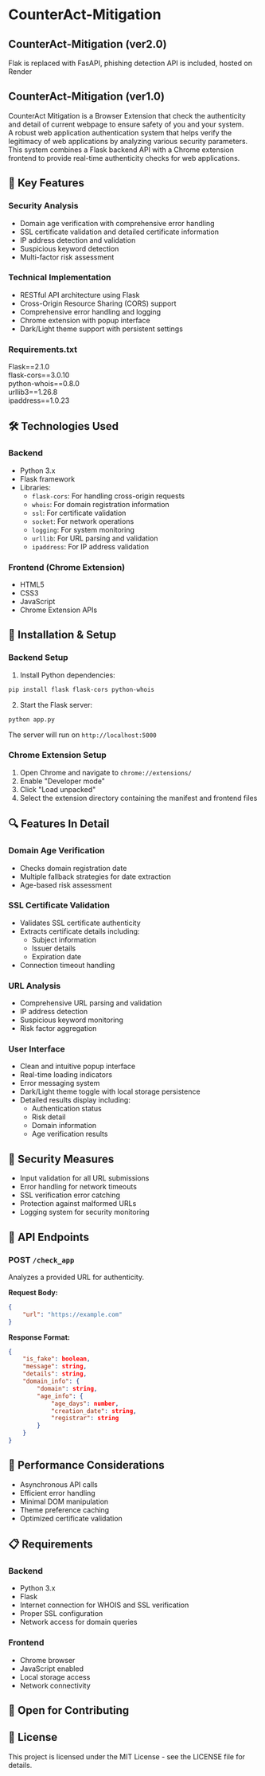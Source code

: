 # CounterAct-Mitigation
## CounterAct-Mitigation (ver2.0)
Flak is replaced with FasAPI, phishing detection API is included, hosted on Render
## CounterAct-Mitigation (ver1.0)
CounterAct Mitigation is a Browser Extension that check the authenticity and detail of current webpage to ensure safety of you and your system.<br>
A robust web application authentication system that helps verify the legitimacy of web applications by analyzing various security parameters. This system combines a Flask backend API with a Chrome extension frontend to provide real-time authenticity checks for web applications.<br>

## 🌟 Key Features<br>

### Security Analysis<br>
- Domain age verification with comprehensive error handling<br>
- SSL certificate validation and detailed certificate information<br>
- IP address detection and validation<br>
- Suspicious keyword detection<br>
- Multi-factor risk assessment<br>

### Technical Implementation<br>
- RESTful API architecture using Flask<br>
- Cross-Origin Resource Sharing (CORS) support<br>
- Comprehensive error handling and logging<br>
- Chrome extension with popup interface<br>
- Dark/Light theme support with persistent settings<br>

### Requirements.txt<br>
Flask==2.1.0<br>
flask-cors==3.0.10<br>
python-whois==0.8.0<br>
urllib3==1.26.8<br>
ipaddress==1.0.23<br>

## 🛠️ Technologies Used<br>

### Backend<br>
- Python 3.x<br>
- Flask framework<br>
- Libraries:<br>
  - `flask-cors`: For handling cross-origin requests<br>
  - `whois`: For domain registration information<br>
  - `ssl`: For certificate validation<br>
  - `socket`: For network operations<br>
  - `logging`: For system monitoring<br>
  - `urllib`: For URL parsing and validation<br>
  - `ipaddress`: For IP address validation<br>

### Frontend (Chrome Extension)<br>
- HTML5<br>
- CSS3<br>
- JavaScript<br>
- Chrome Extension APIs<br>

## 🔧 Installation & Setup<br>

### Backend Setup<br>
1. Install Python dependencies:
```bash
pip install flask flask-cors python-whois
```

2. Start the Flask server:
```bash
python app.py
```
The server will run on `http://localhost:5000`

### Chrome Extension Setup
1. Open Chrome and navigate to `chrome://extensions/`
2. Enable "Developer mode"
3. Click "Load unpacked"
4. Select the extension directory containing the manifest and frontend files

## 🔍 Features In Detail

### Domain Age Verification
- Checks domain registration date
- Multiple fallback strategies for date extraction
- Age-based risk assessment

### SSL Certificate Validation
- Validates SSL certificate authenticity
- Extracts certificate details including:
  - Subject information
  - Issuer details
  - Expiration date
- Connection timeout handling

### URL Analysis
- Comprehensive URL parsing and validation
- IP address detection
- Suspicious keyword monitoring
- Risk factor aggregation

### User Interface
- Clean and intuitive popup interface
- Real-time loading indicators
- Error messaging system
- Dark/Light theme toggle with local storage persistence
- Detailed results display including:
  - Authentication status
  - Risk detail
  - Domain information
  - Age verification results

## 🔐 Security Measures

- Input validation for all URL submissions
- Error handling for network timeouts
- SSL verification error catching
- Protection against malformed URLs
- Logging system for security monitoring

## 📝 API Endpoints

### POST `/check_app`
Analyzes a provided URL for authenticity.

**Request Body:**
```json
{
    "url": "https://example.com"
}
```

**Response Format:**
```json
{
    "is_fake": boolean,
    "message": string,
    "details": string,
    "domain_info": {
        "domain": string,
        "age_info": {
            "age_days": number,
            "creation_date": string,
            "registrar": string
        }
    }
}
```

## 🚀 Performance Considerations

- Asynchronous API calls
- Efficient error handling
- Minimal DOM manipulation
- Theme preference caching
- Optimized certificate validation

## 📋 Requirements

### Backend
- Python 3.x
- Flask
- Internet connection for WHOIS and SSL verification
- Proper SSL configuration
- Network access for domain queries

### Frontend
- Chrome browser
- JavaScript enabled
- Local storage access
- Network connectivity

## 🤝 Open for Contributing
## 📄 License
This project is licensed under the MIT License - see the LICENSE file for details.
